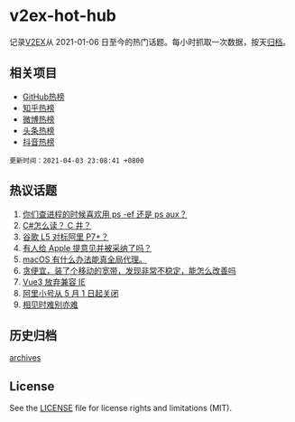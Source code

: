 # v2ex-hot-hub

 记录[V2EX](https://www.v2ex.com/)从 2021-01-06 日至今的热门话题。每小时抓取一次数据，按天[归档](archives)。
 
 ## 相关项目

- [GitHub热榜](https://github.com/lonnyzhang423/github-hot-hub)
- [知乎热榜](https://github.com/lonnyzhang423/zhihu-hot-hub)
- [微博热榜](https://github.com/lonnyzhang423/weibo-hot-hub)
- [头条热榜](https://github.com/lonnyzhang423/toutiao-hot-hub)
- [抖音热榜](https://github.com/lonnyzhang423/douyin-hot-hub)


 `更新时间：2021-04-03 23:08:41 +0800`

## 热议话题

1. [你们查进程的时候喜欢用 ps -ef 还是 ps aux？](https://www.v2ex.com/t/767746)
1. [C#怎么读？ C 井？](https://www.v2ex.com/t/767700)
1. [谷歌 L5 对标阿里 P7+？](https://www.v2ex.com/t/767713)
1. [有人给 Apple 提意见并被采纳了吗？](https://www.v2ex.com/t/767750)
1. [macOS 有什么办法能真全局代理。](https://www.v2ex.com/t/767745)
1. [贪便宜，装了个移动的宽带，发现非常不稳定，能怎么改善吗](https://www.v2ex.com/t/767800)
1. [Vue3 放弃兼容 IE](https://www.v2ex.com/t/767710)
1. [阿里小号从 5 月 1 日起关闭](https://www.v2ex.com/t/767780)
1. [相见时难别亦难](https://www.v2ex.com/t/767759)

## 历史归档

[archives](archives)

## License

See the [LICENSE](LICENSE) file for license rights and limitations (MIT).
